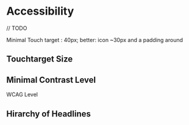 # Accessibility

// TODO

Minimal Touch target : 40px;
better: icon ~30px and a padding around


## Touchtarget Size

## Minimal Contrast Level
WCAG Level

## Hirarchy of Headlines
